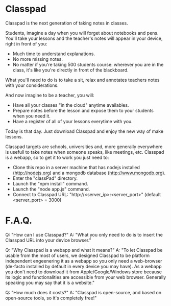 Classpad
========

Classpad is the next generation of taking notes in classes.

Students, imagine a day when you will forget about notebooks and pens. You'll take your lessons and the teacher's notes will appear in your device, right in front of you:

- Much time to understand explanations.
- No more missing notes.
- No matter if you're taking 500 students course: wherever you are in the class, it's like you're directly in front of the blackboard.

What you'll need to do is to take a sit, relax and annotates teachers notes with your considerations. 

And now imagine to be a teacher, you will:

- Have all your classes "in the cloud" anytime availables.
- Prepare notes before the lesson and expose them to your students when you need it.
- Have a register of all of your lessons everytime with you.

Today is that day. Just download Classpad and enjoy the new way of make lessons.

Classpad targets are schools, universities and, more generally everywhere is usefull to take notes when someone speaks, like meetings, etc.
Classpad is a webapp, so to get it to work you just need to:

- Clone this repo in a server machine that has nodejs installed (http://nodejs.org) and a mongodb database (http://www.mongodb.org).
- Enter the "classPad" directory.
- Launch the "npm install" command.
- Launch the "node app.js" command.
- Connect to Classpad URL: "http://<server_ip>:<server_port>" (default <server_port> = 3000)

F.A.Q.
=======

Q: "How can I use Classpad?"
A: "What you only need to do is to insert the Classpad URL into your device browser."

Q: "Why Classpad is a webapp and what it means?"
A: "To let Classpad be usable from the most of users, we designed Classpad to be platform independent engeenering it as a webapp so you only need a web-browser (de-facto installed by default in every device you may have). As a webapp you don't need to download it from Apple/Google/Windows store because its logic and functionalities are accessible from your web browser. Generally speaking you may say that it is a website."

Q: "How much does it costs?"
A: "Classpad is open-source, and based on open-source tools, so it's completely free!"